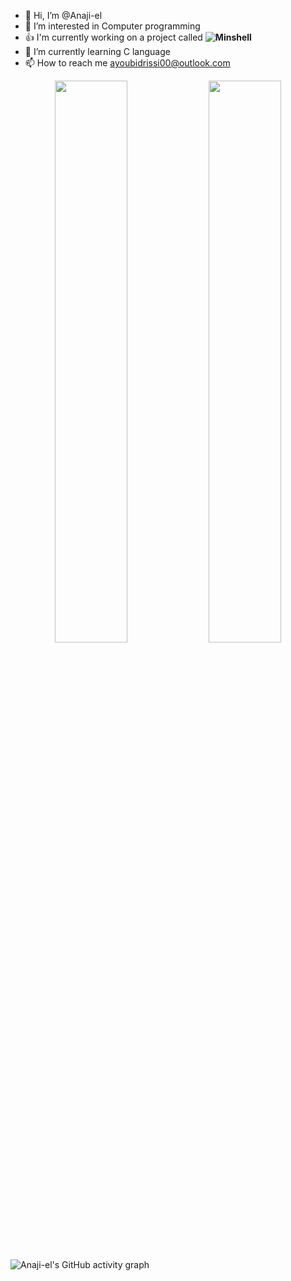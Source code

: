 - 👋 Hi, I’m @Anaji-el
- 👀 I’m interested in Computer programming
- :+1: I'm currently working on a project called **![Minshell](https://github.com/Anaji-el/Minishell)**
- 🌱 I’m currently learning C language
- 📫 How to reach me ayoubidrissi00@outlook.com


<!---
Anaji-el/Anaji-el is a ✨ special ✨ repository because its `README.md` (this file) appears on your GitHub profile.
You can click the Preview link to take a look at your changes.
- 💞️ I’m looking to collaborate on ...
--->


<p align="center">
  <img width="48%" src="https://github-readme-stats.vercel.app/api?username=anaji-el&show_icons=true&theme=radical" />
  <img width="48%" src="https://github-readme-streak-stats.herokuapp.com/?user=anaji-el&theme=radical" />
</p>

![Anaji-el's GitHub activity graph](https://activity-graph.herokuapp.com/graph?username=anaji-el&theme=Midnight)
